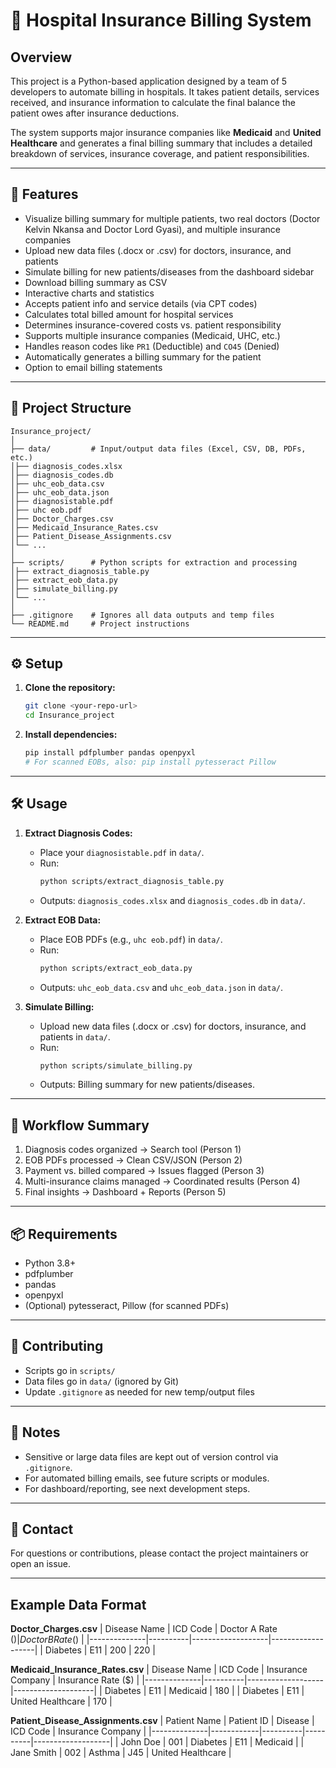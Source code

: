 # 🏥 Hospital Insurance Billing System

## Overview

This project is a Python-based application designed by a team of 5 developers to automate billing in hospitals. It takes patient details, services received, and insurance information to calculate the final balance the patient owes after insurance deductions.

The system supports major insurance companies like **Medicaid** and **United Healthcare** and generates a final billing summary that includes a detailed breakdown of services, insurance coverage, and patient responsibilities.

---

## 🚀 Features

- Visualize billing summary for multiple patients, two real doctors (Doctor Kelvin Nkansa and Doctor Lord Gyasi), and multiple insurance companies
- Upload new data files (.docx or .csv) for doctors, insurance, and patients
- Simulate billing for new patients/diseases from the dashboard sidebar
- Download billing summary as CSV
- Interactive charts and statistics
- Accepts patient info and service details (via CPT codes)
- Calculates total billed amount for hospital services
- Determines insurance-covered costs vs. patient responsibility
- Supports multiple insurance companies (Medicaid, UHC, etc.)
- Handles reason codes like `PR1` (Deductible) and `CO45` (Denied)
- Automatically generates a billing summary for the patient
- Option to email billing statements

---

## 📂 Project Structure

```
Insurance_project/
│
├── data/         # Input/output data files (Excel, CSV, DB, PDFs, etc.)
│├── diagnosis_codes.xlsx
│├── diagnosis_codes.db
│├── uhc_eob_data.csv
│├── uhc_eob_data.json
│├── diagnosistable.pdf
│├── uhc eob.pdf
│├── Doctor_Charges.csv
│├── Medicaid_Insurance_Rates.csv
│├── Patient_Disease_Assignments.csv
│└── ...
│
├── scripts/      # Python scripts for extraction and processing
│├── extract_diagnosis_table.py
│├── extract_eob_data.py
│├── simulate_billing.py
│└── ...
│
├── .gitignore    # Ignores all data outputs and temp files
└── README.md     # Project instructions
```

---

## ⚙️ Setup

1. **Clone the repository:**
   ```bash
   git clone <your-repo-url>
   cd Insurance_project
   ```
2. **Install dependencies:**
   ```bash
   pip install pdfplumber pandas openpyxl
   # For scanned EOBs, also: pip install pytesseract Pillow
   ```

---

## 🛠️ Usage

1. **Extract Diagnosis Codes:**
   - Place your `diagnosistable.pdf` in `data/`.
   - Run:
     ```bash
     python scripts/extract_diagnosis_table.py
     ```
   - Outputs: `diagnosis_codes.xlsx` and `diagnosis_codes.db` in `data/`.

2. **Extract EOB Data:**
   - Place EOB PDFs (e.g., `uhc eob.pdf`) in `data/`.
   - Run:
     ```bash
     python scripts/extract_eob_data.py
     ```
   - Outputs: `uhc_eob_data.csv` and `uhc_eob_data.json` in `data/`.

3. **Simulate Billing:**
   - Upload new data files (.docx or .csv) for doctors, insurance, and patients in `data/`.
   - Run:
     ```bash
     python scripts/simulate_billing.py
     ```
   - Outputs: Billing summary for new patients/diseases.

---

## 🔄 Workflow Summary

1. Diagnosis codes organized → Search tool (Person 1)
2. EOB PDFs processed → Clean CSV/JSON (Person 2)
3. Payment vs. billed compared → Issues flagged (Person 3)
4. Multi-insurance claims managed → Coordinated results (Person 4)
5. Final insights → Dashboard + Reports (Person 5)

---

## 📦 Requirements
- Python 3.8+
- pdfplumber
- pandas
- openpyxl
- (Optional) pytesseract, Pillow (for scanned PDFs)

---

## 🤝 Contributing
- Scripts go in `scripts/`
- Data files go in `data/` (ignored by Git)
- Update `.gitignore` as needed for new temp/output files

---

## 📝 Notes
- Sensitive or large data files are kept out of version control via `.gitignore`.
- For automated billing emails, see future scripts or modules.
- For dashboard/reporting, see next development steps.

---

## 📧 Contact
For questions or contributions, please contact the project maintainers or open an issue.

---

## Example Data Format

**Doctor_Charges.csv**
| Disease Name | ICD Code | Doctor A Rate ($) | Doctor B Rate ($) |
|--------------|----------|-------------------|-------------------|
| Diabetes     | E11      | 200               | 220               |

**Medicaid_Insurance_Rates.csv**
| Disease Name | ICD Code | Insurance Company | Insurance Rate ($) |
|--------------|----------|-------------------|--------------------|
| Diabetes     | E11      | Medicaid          | 180                |
| Diabetes     | E11      | United Healthcare | 170                |

**Patient_Disease_Assignments.csv**
| Patient Name | Patient ID | Disease  | ICD Code | Insurance Company |
|--------------|------------|----------|----------|-------------------|
| John Doe     | 001        | Diabetes | E11      | Medicaid          |
| Jane Smith   | 002        | Asthma   | J45      | United Healthcare |
